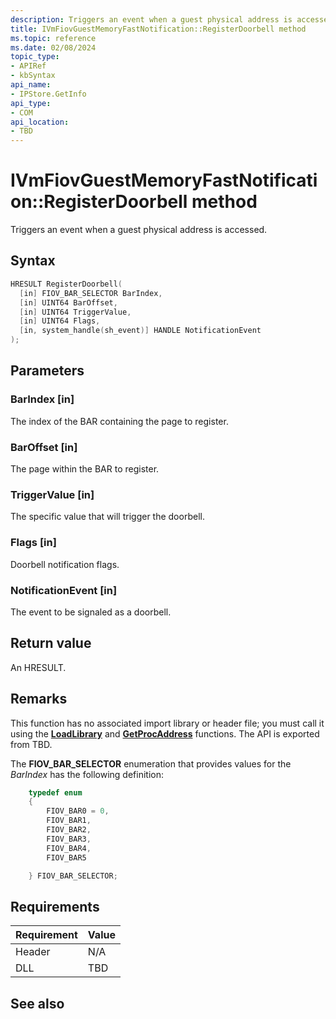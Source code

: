 ```yaml
---
description: Triggers an event when a guest physical address is accessed.
title: IVmFiovGuestMemoryFastNotification::RegisterDoorbell method
ms.topic: reference
ms.date: 02/08/2024
topic_type: 
- APIRef
- kbSyntax
api_name: 
- IPStore.GetInfo
api_type: 
- COM
api_location: 
- TBD
---
```


# IVmFiovGuestMemoryFastNotification::RegisterDoorbell method

Triggers an event when a guest physical address is accessed.

## Syntax


```C++
HRESULT RegisterDoorbell(
  [in] FIOV_BAR_SELECTOR BarIndex,
  [in] UINT64 BarOffset,
  [in] UINT64 TriggerValue,
  [in] UINT64 Flags,
  [in, system_handle(sh_event)] HANDLE NotificationEvent
);
```



## Parameters

### BarIndex [in]

The index of the BAR containing the page to register.

### BarOffset [in]

The page within the BAR to register.

### TriggerValue [in]

The specific value that will trigger the doorbell.

### Flags [in]

Doorbell notification flags.

### NotificationEvent [in]

The event to be signaled as a doorbell.

## Return value

An HRESULT.

## Remarks 

This function has no associated import library or header file; you must call it using the [**LoadLibrary**](/windows/desktop/api/libloaderapi/nf-libloaderapi-loadlibrarya) and [**GetProcAddress**](/windows/desktop/api/libloaderapi/nf-libloaderapi-getprocaddress) functions. The API is exported from TBD.

The **FIOV_BAR_SELECTOR** enumeration that provides values for the *BarIndex* has the following definition:

```c++
    typedef enum
    {
        FIOV_BAR0 = 0,
        FIOV_BAR1,
        FIOV_BAR2,
        FIOV_BAR3,
        FIOV_BAR4,
        FIOV_BAR5

    } FIOV_BAR_SELECTOR;
```

## Requirements



| Requirement | Value |
|-------------------|----------------------------------------------------------------------------------------|
| Header | N/A    |
| DLL  | TBD |



## See also



 

 
